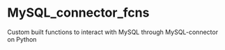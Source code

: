 # MySQL_connector_fcns
Custom built functions to interact with MySQL through MySQL-connector on Python
